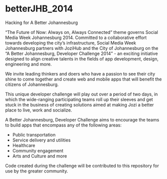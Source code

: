 betterJHB_2014
==============

Hacking for A Better Johannesburg

“The Future of Now: Always on, Always Connected” theme governs Social Media Week Johannesburg 2014. Committed to a collaborative effort towards developing the city’s infrastructure, Social Media Week Johannesburg partners with JoziHub and the City of Johannesburg on the “A Better Johannesburg, Developer Challenge 2014” - an exciting initiative designed to align creative talents in the fields of app development, design, engineering and more. 

We invite leading thinkers and doers who have a passion to see their city shine to come together and create web and mobile apps that will benefit the citizens of Johannesburg. 

This unique developer challenge will play out over a period of two days, in which the wide-ranging participating teams roll up their sleeves and get stuck in the business of creating solutions aimed at making Jozi a better place to live, work and socialize.

A Better Johannesburg, Developer Challenge aims to encourage the teams to build apps that encompass any of the following areas:
- Public transportation
- Service delivery and utilities
- Healthcare
- Community engagement
- Arts and Culture and more

Code created during the challenge will be contributed to this repository for use by the greater community.


